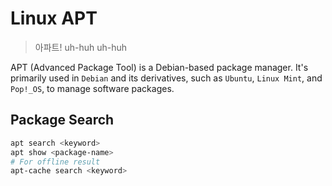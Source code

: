 # Linux APT

> 아파트! uh-huh uh-huh

APT (Advanced Package Tool) is a Debian-based package manager. It's primarily used in `Debian` and its derivatives, such as `Ubuntu`, `Linux Mint`, and `Pop!_OS`, to manage software packages.

## Package Search

```bash
apt search <keyword>
apt show <package-name>
# For offline result
apt-cache search <keyword>
```
